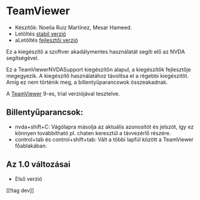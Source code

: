 # TeamViewer #

*	Készítők: Noelia Ruiz Martínez, Mesar Hameed.
*	Letöltés [stabil verzió][1]
*	 aLetöltés [fejlesztői verzió][2]

Ez a kiegészítő a szoftver akadálymentes használatát segíti elő az NVDA
segítségével.

Ez a TeamViewerNVDASupport kiegészítőn alapul, a kiegészítők fejlesztője
megegyezik. A kiegészítő használatához távolítsa el a régebbi
kiegészítőt. Amíg ez nem történik meg, a billentyűparancswok összeakadnak.

A [TeamViewer][3] 9-es, trial verziójával tesztelve.

## Billentyűparancsok: ##

*	nvda+shift+C: Vágólapra másolja az aktuális azonosítót és jelszót, így ez
  könnyen továbbítható pl. chaten keresztül a távvezérlő részére.
*	control+tab és control+shift+tab: Vált a többi lapfül között a TeamViewer
  főablakában.

## Az 1.0 változásai ##
*	 Első verzió

[[!tag dev]]

[1]: http://addons.nvda-project.org/files/get.php?file=tv

[2]: http://addons.nvda-project.org/files/get.php?file=tv-dev

[3]: http://www.teamviewer.com
